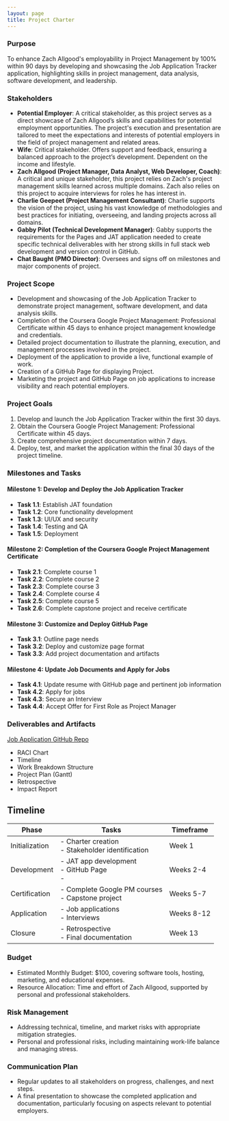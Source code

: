 ```yaml
---
layout: page
title: Project Charter
---
```


### Purpose

To enhance Zach Allgood's employability in Project Management by 100% within 90 days by developing and showcasing the Job Application Tracker application, highlighting skills in project management, data analysis, software development, and leadership.

### Stakeholders

- **Potential Employer**: A critical stakeholder, as this project serves as a direct showcase of Zach Allgood’s skills and capabilities for potential employment opportunities. The project's execution and presentation are tailored to meet the expectations and interests of potential employers in the field of project management and related areas.
- **Wife**: Critical stakeholder. Offers support and feedback, ensuring a balanced approach to the project’s development. Dependent on the income and lifestyle.
- **Zach Allgood (Project Manager, Data Analyst, Web Developer, Coach)**: A critical and unique stakeholder, this project relies on Zach's project management skills learned across multiple domains. Zach also relies on this project to acquire interviews for roles he has interest in. 
- **Charlie Geepeet (Project Management Consultant)**: Charlie supports the vision of the project, using his vast knowledge of methodologies and best practices for initiating, overseeing, and landing projects across all domains.
- **Gabby Pilot (Technical Development Manager)**: Gabby supports the requirements for the Pages and JAT application needed to create specific technical deliverables with her strong skills in full stack web development and version control in GitHub.
- **Chat Baught (PMO Director)**: Oversees and signs off on milestones and major components of project.

### Project Scope

- Development and showcasing of the Job Application Tracker to demonstrate project management, software development, and data analysis skills.
- Completion of the Coursera Google Project Management: Professional Certificate within 45 days to enhance project management knowledge and credentials.
- Detailed project documentation to illustrate the planning, execution, and management processes involved in the project.
- Deployment of the application to provide a live, functional example of work.
- Creation of a GitHub Page for displaying Project.
- Marketing the project and GitHub Page on job applications to increase visibility and reach potential employers.
  
### Project Goals

1. Develop and launch the Job Application Tracker within the first 30 days.
2. Obtain the Coursera Google Project Management: Professional Certificate within 45 days.
3. Create comprehensive project documentation within 7 days.
4. Deploy, test, and market the application within the final 30 days of the project timeline.
   
### Milestones and Tasks

#### Milestone 1: Develop and Deploy the Job Application Tracker
- **Task 1.1**: Establish JAT foundation
- **Task 1.2**: Core functionality development
- **Task 1.3**: UI/UX and security
- **Task 1.4**: Testing and QA
- **Task 1.5**: Deployment

#### Milestone 2: Completion of the Coursera Google Project Management Certificate
- **Task 2.1**: Complete course 1
- **Task 2.2**: Complete course 2
- **Task 2.3**: Complete course 3
- **Task 2.4**: Complete course 4
- **Task 2.5**: Complete course 5
- **Task 2.6**: Complete capstone project and receive certificate

#### Milestone 3: Customize and Deploy GitHub Page
- **Task 3.1**: Outline page needs
- **Task 3.2**: Deploy and customize page format
- **Task 3.3**: Add project documentation and artifacts

#### Milestone 4: Update Job Documents and Apply for Jobs
- **Task 4.1**: Update resume with GitHub page and pertinent job information
- **Task 4.2**: Apply for jobs
- **Task 4.3**: Secure an Interview
- **Task 4.4**: Accept Offer for First Role as Project Manager


### Deliverables and Artifacts
[Job Application GitHub Repo](https://github.com/zwa004/Job-Application-Project)
- RACI Chart
- Timeline
- Work Breakdown Structure
- Project Plan (Gantt)
- Retrospective
- Impact Report

## Timeline

| Phase          | Tasks                                      | Timeframe       |
| -------------- | ------------------------------------------ | --------------- |
| Initialization | - Charter creation<br>- Stakeholder identification | Week 1          |
| Development    | - JAT app development<br>- GitHub Page<br>-   | Weeks 2-4       |
| Certification  | - Complete Google PM courses<br>- Capstone project | Weeks 5-7       |
| Application    | - Job applications<br>- Interviews        | Weeks 8-12      |
| Closure        | - Retrospective<br>- Final documentation   | Week 13         |
   
### Budget

- Estimated Monthly Budget: $100, covering software tools, hosting, marketing, and educational expenses.
- Resource Allocation: Time and effort of Zach Allgood, supported by personal and professional stakeholders.

### Risk Management

- Addressing technical, timeline, and market risks with appropriate mitigation strategies.
- Personal and professional risks, including maintaining work-life balance and managing stress.

### Communication Plan

- Regular updates to all stakeholders on progress, challenges, and next steps.
- A final presentation to showcase the completed application and documentation, particularly focusing on aspects relevant to potential employers.